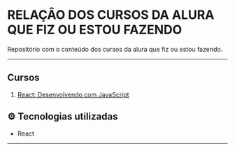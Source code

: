 # RELAÇÂO DOS CURSOS DA ALURA QUE FIZ OU ESTOU FAZENDO

Repositório com o conteúdo dos cursos da alura que fiz ou estou fazendo.

---
## Cursos
1.  [React: Desenvolvendo com JavaScript](./1-React-com-JavaScript)

## ⚙ Tecnologias utilizadas

- React

---

